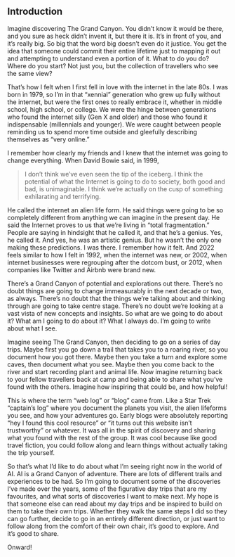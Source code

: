 ## Introduction

Imagine discovering The Grand Canyon. You didn’t know it would be there, and you sure as heck didn’t invent it, but there it is. It’s in front of you, and it’s really big. So big that the word big doesn’t even do it justice. You get the idea that someone could commit their entire lifetime just to mapping it out and attempting to understand even a portion of it. What to do you do? Where do you start? Not just you, but the collection of travellers who see the same view?

That’s how I felt when I first fell in love with the internet in the late 80s. I was born in 1979, so I’m in that “xennial” generation who grew up fully without the internet, but were the first ones to really embrace it, whether in middle school, high school, or college. We were the hinge between generations who found the internet silly (Gen X and older) and those who found it indispensable (millennials and younger). We were caught between people reminding us to spend more time outside and gleefully describing themselves as “very online.”

I remember how clearly my friends and I knew that the internet was going to change everything. When David Bowie said, in 1999,

> I don’t think we’ve even seen the tip of the iceberg. I think the potential of what the Internet is going to do to society, both good and bad, is unimaginable. I think we’re actually on the cusp of something exhilarating and terrifying.

He called the internet an alien life form. He said things were going to be so completely different from anything we can imagine in the present day. He said the Internet proves to us that we’re living in “total fragmentation.” People are saying in hindsight that he called it, and that he’s a genius. Yes, he called it. And yes, he was an artistic genius. But he wasn’t the only one making these predictions. I was there. I remember how it felt. And 2022 feels similar to how I felt in 1992, when the internet was new, or 2002, when internet businesses were regrouping after the dotcom bust, or 2012, when companies like Twitter and Airbnb were brand new.

There’s a Grand Canyon of potential and explorations out there. There’s no doubt things are going to change immeasurably in the next decade or two, as always. There’s no doubt that the things we’re talking about and thinking through are going to take centre stage. There’s no doubt we’re looking at a vast vista of new concepts and insights. So what are we going to do about it? What am I going to do about it? What I always do. I’m going to write about what I see.

Imagine seeing The Grand Canyon, then deciding to go on a series of day trips. Maybe first you go down a trail that takes you to a roaring river, so you document how you got there. Maybe then you take a turn and explore some caves, then document what you see. Maybe then you come back to the river and start recording plant and animal life. Now imagine returning back to your fellow travellers back at camp and being able to share what you’ve found with the others. Imagine how inspiring that could be, and how helpful!

This is where the term “web log” or “blog” came from. Like a Star Trek “captain’s log” where you document the planets you visit, the alien lifeforms you see, and how your adventures go. Early blogs were absolutely reporting “hey I found this cool resource” or “it turns out this website isn’t trustworthy” or whatever. It was all in the spirit of discovery and sharing what you found with the rest of the group. It was cool because like good travel fiction, you could follow along and learn things without actually taking the trip yourself.

So that’s what I’d like to do about what I’m seeing right now in the world of AI. AI is a Grand Canyon of adventure. There are lots of different trails and experiences to be had. So I’m going to document some of the discoveries I’ve made over the years, some of the figurative day trips that are my favourites, and what sorts of discoveries I want to make next. My hope is that someone else can read about my day trips and be inspired to build on them to take their own trips. Whether they walk the same steps I did so they can go further, decide to go in an entirely different direction, or just want to follow along from the comfort of their own chair, it’s good to explore. And it’s good to share.

Onward!  





